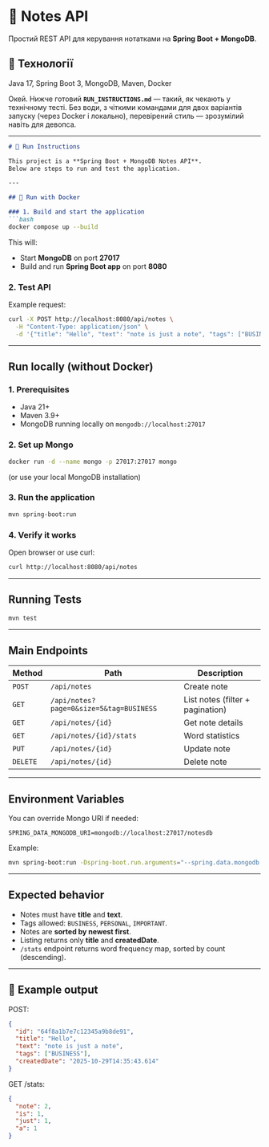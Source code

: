 # 📝 Notes API

Простий REST API для керування нотатками на **Spring Boot + MongoDB**.

## 🚀 Технології
Java 17, Spring Boot 3, MongoDB, Maven, Docker

Окей. Нижче готовий **`RUN_INSTRUCTIONS.md`** — такий, як чекають у технічному тесті.
Без води, з чіткими командами для двох варіантів запуску (через Docker і локально), перевірений стиль — зрозумілий навіть для девопса.

---

````markdown
# 🧭 Run Instructions

This project is a **Spring Boot + MongoDB Notes API**.  
Below are steps to run and test the application.

---

## 🐳 Run with Docker

### 1. Build and start the application
```bash
docker compose up --build
````

This will:

* Start **MongoDB** on port **27017**
* Build and run **Spring Boot app** on port **8080**

### 2. Test API

Example request:

```bash
curl -X POST http://localhost:8080/api/notes \
  -H "Content-Type: application/json" \
  -d '{"title": "Hello", "text": "note is just a note", "tags": ["BUSINESS"]}'
```

---

## Run locally (without Docker)

### 1. Prerequisites

* Java 21+
* Maven 3.9+
* MongoDB running locally on `mongodb://localhost:27017`

### 2. Set up Mongo

```bash
docker run -d --name mongo -p 27017:27017 mongo
```

(or use your local MongoDB installation)

### 3. Run the application

```bash
mvn spring-boot:run
```

### 4. Verify it works

Open browser or use curl:

```bash
curl http://localhost:8080/api/notes
```

---

## Running Tests

```bash
mvn test
```

---

## Main Endpoints

| Method   | Path                                    | Description                      |
| -------- | --------------------------------------- | -------------------------------- |
| `POST`   | `/api/notes`                            | Create note                      |
| `GET`    | `/api/notes?page=0&size=5&tag=BUSINESS` | List notes (filter + pagination) |
| `GET`    | `/api/notes/{id}`                       | Get note details                 |
| `GET`    | `/api/notes/{id}/stats`                 | Word statistics                  |
| `PUT`    | `/api/notes/{id}`                       | Update note                      |
| `DELETE` | `/api/notes/{id}`                       | Delete note                      |

---

##  Environment Variables

You can override Mongo URI if needed:

```
SPRING_DATA_MONGODB_URI=mongodb://localhost:27017/notesdb
```

Example:

```bash
mvn spring-boot:run -Dspring-boot.run.arguments="--spring.data.mongodb.uri=mongodb://localhost:27017/notesdb"
```

---

##  Expected behavior

* Notes must have **title** and **text**.
* Tags allowed: `BUSINESS`, `PERSONAL`, `IMPORTANT`.
* Notes are **sorted by newest first**.
* Listing returns only **title** and **createdDate**.
* `/stats` endpoint returns word frequency map, sorted by count (descending).

---

## 🧾 Example output

POST:

```json
{
  "id": "64f8a1b7e7c12345a9b8de91",
  "title": "Hello",
  "text": "note is just a note",
  "tags": ["BUSINESS"],
  "createdDate": "2025-10-29T14:35:43.614"
}
```

GET /stats:

```json
{
  "note": 2,
  "is": 1,
  "just": 1,
  "a": 1
}
```
